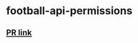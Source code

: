 # football-api-permissions

## [PR link](https://github.com/ebrahimayyad11/football-api-permissions/pull/1)
